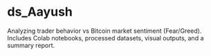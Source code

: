# ds_Aayush
Analyzing trader behavior vs Bitcoin market sentiment (Fear/Greed). Includes Colab notebooks, processed datasets, visual outputs, and a summary report.
